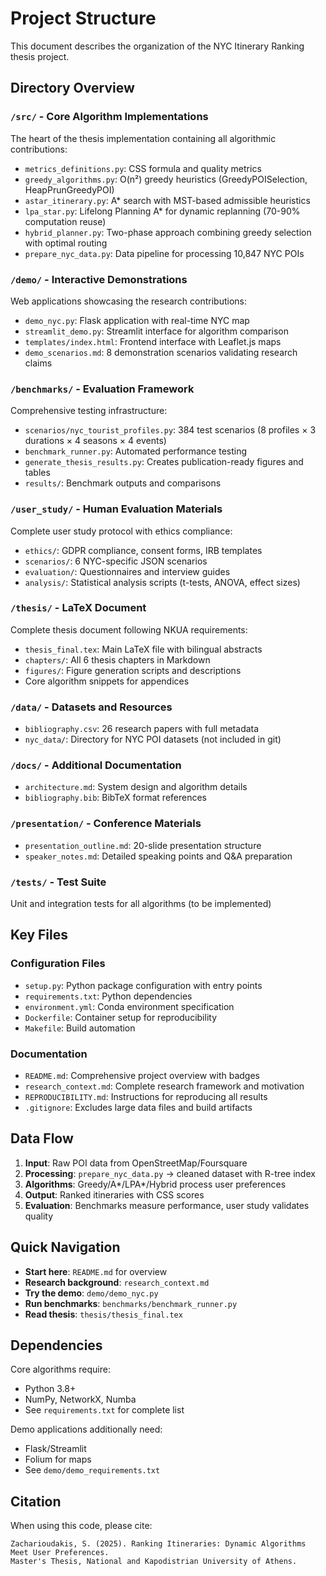 # Project Structure

This document describes the organization of the NYC Itinerary Ranking thesis project.

## Directory Overview

### `/src/` - Core Algorithm Implementations
The heart of the thesis implementation containing all algorithmic contributions:
- `metrics_definitions.py`: CSS formula and quality metrics
- `greedy_algorithms.py`: O(n²) greedy heuristics (GreedyPOISelection, HeapPrunGreedyPOI)
- `astar_itinerary.py`: A* search with MST-based admissible heuristics
- `lpa_star.py`: Lifelong Planning A* for dynamic replanning (70-90% computation reuse)
- `hybrid_planner.py`: Two-phase approach combining greedy selection with optimal routing
- `prepare_nyc_data.py`: Data pipeline for processing 10,847 NYC POIs

### `/demo/` - Interactive Demonstrations
Web applications showcasing the research contributions:
- `demo_nyc.py`: Flask application with real-time NYC map
- `streamlit_demo.py`: Streamlit interface for algorithm comparison
- `templates/index.html`: Frontend interface with Leaflet.js maps
- `demo_scenarios.md`: 8 demonstration scenarios validating research claims

### `/benchmarks/` - Evaluation Framework
Comprehensive testing infrastructure:
- `scenarios/nyc_tourist_profiles.py`: 384 test scenarios (8 profiles × 3 durations × 4 seasons × 4 events)
- `benchmark_runner.py`: Automated performance testing
- `generate_thesis_results.py`: Creates publication-ready figures and tables
- `results/`: Benchmark outputs and comparisons

### `/user_study/` - Human Evaluation Materials
Complete user study protocol with ethics compliance:
- `ethics/`: GDPR compliance, consent forms, IRB templates
- `scenarios/`: 6 NYC-specific JSON scenarios
- `evaluation/`: Questionnaires and interview guides
- `analysis/`: Statistical analysis scripts (t-tests, ANOVA, effect sizes)

### `/thesis/` - LaTeX Document
Complete thesis document following NKUA requirements:
- `thesis_final.tex`: Main LaTeX file with bilingual abstracts
- `chapters/`: All 6 thesis chapters in Markdown
- `figures/`: Figure generation scripts and descriptions
- Core algorithm snippets for appendices

### `/data/` - Datasets and Resources
- `bibliography.csv`: 26 research papers with full metadata
- `nyc_data/`: Directory for NYC POI datasets (not included in git)

### `/docs/` - Additional Documentation
- `architecture.md`: System design and algorithm details
- `bibliography.bib`: BibTeX format references

### `/presentation/` - Conference Materials
- `presentation_outline.md`: 20-slide presentation structure
- `speaker_notes.md`: Detailed speaking points and Q&A preparation

### `/tests/` - Test Suite
Unit and integration tests for all algorithms (to be implemented)

## Key Files

### Configuration Files
- `setup.py`: Python package configuration with entry points
- `requirements.txt`: Python dependencies
- `environment.yml`: Conda environment specification
- `Dockerfile`: Container setup for reproducibility
- `Makefile`: Build automation

### Documentation
- `README.md`: Comprehensive project overview with badges
- `research_context.md`: Complete research framework and motivation
- `REPRODUCIBILITY.md`: Instructions for reproducing all results
- `.gitignore`: Excludes large data files and build artifacts

## Data Flow

1. **Input**: Raw POI data from OpenStreetMap/Foursquare
2. **Processing**: `prepare_nyc_data.py` → cleaned dataset with R-tree index
3. **Algorithms**: Greedy/A*/LPA*/Hybrid process user preferences
4. **Output**: Ranked itineraries with CSS scores
5. **Evaluation**: Benchmarks measure performance, user study validates quality

## Quick Navigation

- **Start here**: `README.md` for overview
- **Research background**: `research_context.md`
- **Try the demo**: `demo/demo_nyc.py`
- **Run benchmarks**: `benchmarks/benchmark_runner.py`
- **Read thesis**: `thesis/thesis_final.tex`

## Dependencies

Core algorithms require:
- Python 3.8+
- NumPy, NetworkX, Numba
- See `requirements.txt` for complete list

Demo applications additionally need:
- Flask/Streamlit
- Folium for maps
- See `demo/demo_requirements.txt`

## Citation

When using this code, please cite:
```
Zacharioudakis, S. (2025). Ranking Itineraries: Dynamic Algorithms Meet User Preferences. 
Master's Thesis, National and Kapodistrian University of Athens.
```